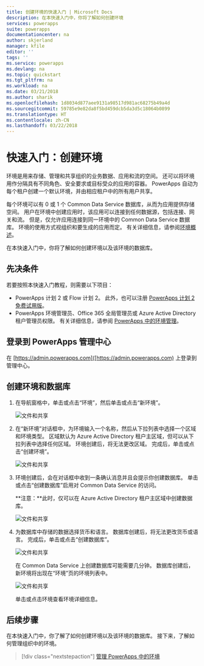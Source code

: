 ```yaml
---
title: 创建环境的快速入门 | Microsoft Docs
description: 在本快速入门中，你将了解如何创建环境
services: powerapps
suite: powerapps
documentationcenter: na
author: skjerland
manager: kfile
editor: ''
tags: ''
ms.service: powerapps
ms.devlang: na
ms.topic: quickstart
ms.tgt_pltfrm: na
ms.workload: na
ms.date: 03/21/2018
ms.author: sharik
ms.openlocfilehash: 1d8034d877aee9131a98517d981ac68275b49a4d
ms.sourcegitcommit: 59785e9e82da8f5bd459dcb5da3d5c18064b0899
ms.translationtype: HT
ms.contentlocale: zh-CN
ms.lasthandoff: 03/22/2018
---
```

# <a name="quickstart-create-an-environment"></a>快速入门：创建环境
环境是用来存储、管理和共享组织的业务数据、应用和流的空间。 还可以将环境用作分隔具有不同角色、安全要求或目标受众的应用的容器。 PowerApps 自动为每个租户创建一个默认环境，并由相应租户中的所有用户共享。

每个环境可以有 0 或 1 个 Common Data Service 数据库，从而为应用提供存储空间。 用户在环境中创建应用时，该应用可以连接到任何数据源，包括连接、网关和流。 但是，仅允许应用连接到同一环境中的 Common Data Service 数据库。 环境的使用方式视组织和要生成的应用而定。 有关详细信息，请参阅[环境概述](environments-overview.md)。

在本快速入门中，你将了解如何创建环境以及该环境的数据库。

## <a name="prerequisites"></a>先决条件
 若要按照本快速入门教程，则需要以下项目：
 * PowerApps 计划 2 或 Flow 计划 2。 此外，也可以注册 [PowerApps 计划 2 免费试用版](https://web.powerapps.com/signup?redirect=marketing&email=)。
 * PowerApps 环境管理员、Office 365 全局管理员或 Azure Active Directory 租户管理员权限。 有关详细信息，请参阅 [PowerApps 中的环境管理](environments-administration.md)。

## <a name="sign-in-to-the-powerapps-admin-center"></a>登录到 PowerApps 管理中心
在 [https://admin.powerapps.com]([https://admin.powerapps.com) 上登录到管理中心。

## <a name="create-an-environment-and-database"></a>创建环境和数据库
1. 在导航窗格中，单击或点击“环境”，然后单击或点击“新环境”。

    ![文件和共享](./media/create-environment/new-environment.png)
2. 在“新环境”对话框中，为环境输入一个名称，然后从下拉列表中选择一个区域和环境类型。 区域默认为 Azure Active Directory 租户主区域，但可以从下拉列表中选择任何区域。 环境创建后，将无法更改区域。 完成后，单击或点击“创建环境”。

    ![文件和共享](./media/create-environment/new-environment-dialog.png)
3. 环境创建后，会在对话框中收到一条确认消息并且会提示你创建数据库。 单击或点击“创建数据库”启用对 Common Data Service 的访问。

    **注意：**此时，仅可以在 Azure Active Directory 租户主区域中创建数据库。

    ![文件和共享](./media/create-environment/create-database-dialog.png)
4. 为数据库中存储的数据选择货币和语言。 数据库创建后，将无法更改货币或语言。 完成后，单击或点击“创建数据库”。

    ![文件和共享](./media/create-environment/create-database-dialog2.png)

    在 Common Data Service 上创建数据库可能需要几分钟。 数据库创建后，新环境将出现在“环境”页的环境列表中。

    ![文件和共享](./media/create-environment/new-environment-created.png)

    单击或点击环境查看环境详细信息。

## <a name="next-steps"></a>后续步骤
在本快速入门中，你了解了如何创建环境以及该环境的数据库。 接下来，了解如何管理组织中的环境。

> [!div class="nextstepaction"]
> [管理 PowerApps 中的环境](environments-administration.md)
